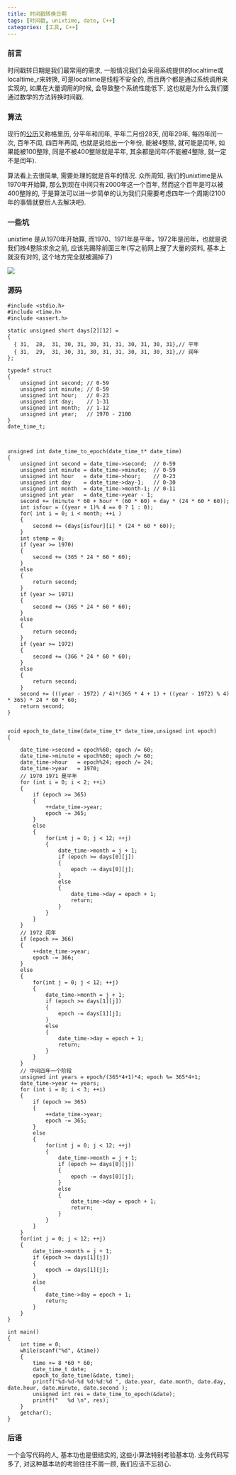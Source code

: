 ```yaml
---
title: 时间戳转换日期
tags: [时间戳, unixtime, date, C++]
categories: [工具, C++]
---
```

### 前言
时间戳转日期是我们最常用的需求, 一般情况我们会采用系统提供的localtime或localtime_r来转换, 可是localtime是线程不安全的, 而且两个都是通过系统调用来实现的, 如果在大量调用的时候, 会导致整个系统性能低下, 这也就是为什么我们要通过数学的方法转换时间戳.
<!--more-->
### 算法
现行的[公历](https://zh.wikipedia.org/wiki/%E5%85%AC%E5%8E%86)又称格里历, 分平年和闰年, 平年二月份28天, 闰年29年, 每四年闰一次, 百年不闰, 四百年再闰, 也就是说给出一个年份, 能被4整除, 就可能是闰年, 如果能被100整除, 同是不被400整除就是平年, 其余都是闰年(不能被4整除, 就一定不是闰年).  

算法看上去很简单, 需要处理的就是百年的情况. 众所周知, 我们的unixtime是从1970年开始算, 那么到现在中间只有2000年这一个百年, 然而这个百年是可以被400整除的, 于是算法可以进一步简单的认为我们只需要考虑四年一个周期(2100年的事情就要后人去解决吧).

### 一些坑
unixtime 是从1970年开始算, 而1970、1971年是平年，1972年是闰年，也就是说我们按4整除求余之前, 应该先踢除前面三年(写之前网上搜了大量的资料, 基本上就没有对的, 这个地方完全就被漏掉了)

![](http://ww2.sinaimg.cn/large/005OdUDHjw1f79y52jn88j30la04tmxl.jpg)

### 源码
```
#include <stdio.h>
#include <time.h>
#include <assert.h>

static unsigned short days[2][12] =
{
  { 31,  28,  31, 30, 31, 30, 31, 31, 30, 31, 30, 31},// 平年
  { 31,  29,  31, 30, 31, 30, 31, 31, 30, 31, 30, 31},// 润年
};

typedef struct
{
    unsigned int second; // 0-59
    unsigned int minute; // 0-59
    unsigned int hour;   // 0-23
    unsigned int day;    // 1-31
    unsigned int month;  // 1-12
    unsigned int year;   // 1970 - 2100
}
date_time_t;



unsigned int date_time_to_epoch(date_time_t* date_time)
{
    unsigned int second = date_time->second;  // 0-59
    unsigned int minute = date_time->minute;  // 0-59
    unsigned int hour   = date_time->hour;    // 0-23
    unsigned int day    = date_time->day-1;   // 0-30
    unsigned int month  = date_time->month-1; // 0-11
	unsigned int year   = date_time->year - 1;
	second += (minute * 60 + hour * (60 * 60) + day * (24 * 60 * 60));
	int isfour = ((year + 1)% 4 == 0 ? 1 : 0);
	for( int i = 0; i < month; ++i )
	{
		second += (days[isfour][i] * (24 * 60 * 60));
	}
	int stemp = 0;
	if (year >= 1970)
	{
		second += (365 * 24 * 60 * 60);
	}
	else
	{
		return second;
	}
	if (year >= 1971)
	{
		second += (365 * 24 * 60 * 60);
	}
	else
	{
		return second;
	}
	if (year >= 1972)
	{
		second += (366 * 24 * 60 * 60);
	}
	else
	{
		return second;
	}
	second += (((year - 1972) / 4)*(365 * 4 + 1) + ((year - 1972) % 4) * 365) * 24 * 60 * 60;
	return second;
}


void epoch_to_date_time(date_time_t* date_time,unsigned int epoch)
{

    date_time->second = epoch%60; epoch /= 60;
    date_time->minute = epoch%60; epoch /= 60;
    date_time->hour   = epoch%24; epoch /= 24;
	date_time->year   = 1970;
	// 1970 1971 是平年
	for (int i = 0; i < 2; ++i)
    {
        if (epoch >= 365)
		{
			++date_time->year;
			epoch -= 365;
		}
		else
		{
			for(int j = 0; j < 12; ++j)
			{
				date_time->month = j + 1;
				if (epoch >= days[0][j])
				{
					epoch -= days[0][j];
				}
				else
				{
					date_time->day = epoch + 1;
					return;
				}
			}
		}
    }
	// 1972 闰年
	if (epoch >= 366)
	{
		++date_time->year;
		epoch -= 366;
	}
	else
	{
		for(int j = 0; j < 12; ++j)
		{
			date_time->month = j + 1;
			if (epoch >= days[1][j])
			{
				epoch -= days[1][j];
			}
			else
			{
				date_time->day = epoch + 1;
				return;
			}
		}
	}
	// 中间四年一个阶段
    unsigned int years = epoch/(365*4+1)*4; epoch %= 365*4+1;
	date_time->year += years;
    for (int i = 0; i < 3; ++i)
    {
        if (epoch >= 365)
		{
			++date_time->year;
			epoch -= 365;
		}
		else
		{
			for(int j = 0; j < 12; ++j)
			{
				date_time->month = j + 1;
				if (epoch >= days[0][j])
				{
					epoch -= days[0][j];
				}
				else
				{
					date_time->day = epoch + 1;
					return;
				}
			}
		}
    }
	for(int j = 0; j < 12; ++j)
	{
		date_time->month = j + 1;
		if (epoch >= days[1][j])
		{
			epoch -= days[1][j];
		}
		else
		{
			date_time->day = epoch + 1;
			return;
		}
	}
}

int main()
{
	int time = 0;
	while(scanf("%d", &time))
	{
		time += 8 *60 * 60;
		date_time_t date;
		epoch_to_date_time(&date, time);
		printf("%d-%d-%d %d:%d:%d ", date.year, date.month, date.day, date.hour, date.minute, date.second );
		unsigned int res = date_time_to_epoch(&date);
		printf("   %d \n", res);
	}
	getchar();
}
```

### 后语
一个会写代码的人, 基本功也是很结实的, 这些小算法特别考验基本功. 业务代码写多了, 对这种基本功的考验往往不屑一顾, 我们应该不忘初心.
